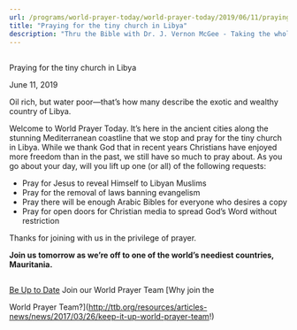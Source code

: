 ```yaml
---
url: /programs/world-prayer-today/world-prayer-today/2019/06/11/praying-for-the-tiny-church-in-libya
title: "Praying for the tiny church in Libya"
description: "Thru the Bible with Dr. J. Vernon McGee - Taking the whole Word to the whole world"
---
```







## 
 Praying for the tiny church in Libya


June 11, 2019




Oil rich, but water poor—that’s how many describe the exotic and wealthy country of Libya.


Welcome to World Prayer Today. It’s here in the ancient cities along the stunning Mediterranean coastline that we stop and pray for the tiny church in Libya. While we thank God that in recent years Christians have enjoyed more freedom than in the past, we still have so much to pray about. As you go about your day, will you lift up one (or all) of the following requests:


* Pray for Jesus to reveal Himself to Libyan Muslims
* Pray for the removal of laws banning evangelism
* Pray there will be enough Arabic Bibles for everyone who desires a copy
* Pray for open doors for Christian media to spread God’s Word without restriction


Thanks for joining with us in the privilege of prayer. 


**Join us tomorrow as we’re off to one of the world’s neediest countries, Mauritania.**







## 




[Be Up to Date](http://feeds.feedburner.com/WorldPrayerToday "World Prayer Today RSS Feed")
Join our World Prayer Team
[Why join the  

World Prayer Team?](http://ttb.org/resources/articles-news/news/2017/03/26/keep-it-up-world-prayer-team!)




